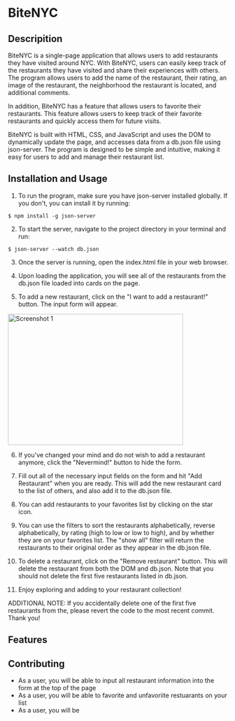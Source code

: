 # BiteNYC

## Descripition

BiteNYC is a single-page application that allows users to add restaurants they have visited around NYC. With BiteNYC, users can easily keep track of the restaurants they have visited and share their experiences with others. The program allows users to add the name of the restaurant, their rating, an image of the restaurant, the neighborhood the restaurant is located, and additional comments.

In addition, BiteNYC has a feature that allows users to favorite their restaurants. This feature allows users to keep track of their favorite restaurants and quickly access them for future visits.

BiteNYC is built with HTML, CSS, and JavaScript and uses the DOM to dynamically update the page, and accesses data from a db.json file using json-server. The program is designed to be simple and intuitive, making it easy for users to add and manage their restaurant list.

## Installation and Usage

1. To run the program, make sure you have json-server installed globally. If you don't, you can install it by running:

`$ npm install -g json-server`

2. To start the server, navigate to the project directory in your terminal and run:

`$ json-server --watch db.json`

3. Once the server is running, open the index.html file in your web browser.

4. Upon loading the application, you will see all of the restaurants from the db.json file loaded into cards on the page.

5. To add a new restaurant, click on the "I want to add a restaurant!" button. The input form will appear.

<img src="./myimages/screenshot1.png" alt="Screenshot 1" width="400" height="300">

6. If you've changed your mind and do not wish to add a restaurant anymore, click the "Nevermind!" button to hide the form.

7. Fill out all of the necessary input fields on the form and hit "Add Restaurant" when you are ready. This will add the new restaurant card to the list of others, and also add it to the db.json file.

8. You can add restaurants to your favorites list by clicking on the star icon.

9. You can use the filters to sort the restaurants alphabetically, reverse alphabetically, by rating (high to low or low to high), and by whether they are on your favorites list. The "show all" filter will return the restaurants to their original order as they appear in the db.json file.

10. To delete a restaurant, click on the "Remove restaurant" button. This will delete the restaurant from both the DOM and db.json. Note that you should not delete the first five restaurants listed in db.json.

11. Enjoy exploring and adding to your restaurant collection!

ADDITIONAL NOTE: If you accidentally delete one of the first five restaurants from the, please revert the code to the most recent commit. Thank you!

## Features

## Contributing

- As a user, you will be able to input all restaurant information into the form at the top of the page
- As a user, you will be able to favorite and unfavoriite restuarants on your list
- As a user, you will be

